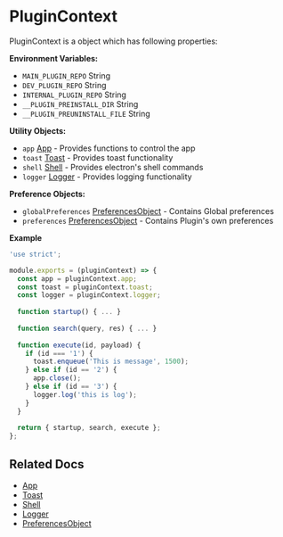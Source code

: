 # PluginContext

PluginContext is a object which has following properties:

**Environment Variables:**
* `MAIN_PLUGIN_REPO` String
* `DEV_PLUGIN_REPO` String
* `INTERNAL_PLUGIN_REPO` String
* `__PLUGIN_PREINSTALL_DIR` String
* `__PLUGIN_PREUNINSTALL_FILE` String

**Utility Objects:**
* `app` [App](plugin-context-app.md) - Provides functions to control the app
* `toast` [Toast](plugin-context-toast.md) - Provides toast functionality
* `shell` [Shell](plugin-context-shell.md) - Provides electron's shell commands
* `logger` [Logger](plugin-context-logger.md) - Provides logging functionality

**Preference Objects:**
* `globalPreferences` [PreferencesObject](preferences-object.md) - Contains Global preferences
* `preferences` [PreferencesObject](preferences-object.md) - Contains Plugin's own preferences


**Example**
```javascript
'use strict';

module.exports = (pluginContext) => {
  const app = pluginContext.app;
  const toast = pluginContext.toast;
  const logger = pluginContext.logger;
  
  function startup() { ... }
  
  function search(query, res) { ... }
  
  function execute(id, payload) {
    if (id === '1') {
      toast.enqueue('This is message', 1500);
    } else if (id == '2') {
      app.close();
    } else if (id == '3') {
      logger.log('this is log');
    }
  }
  
  return { startup, search, execute };
};
```

## Related Docs
* [App](plugin-context-app.md)
* [Toast](plugin-context-toast.md)
* [Shell](plugin-context-shell.md)
* [Logger](plugin-context-logger.md)
* [PreferencesObject](preferences-object.md)